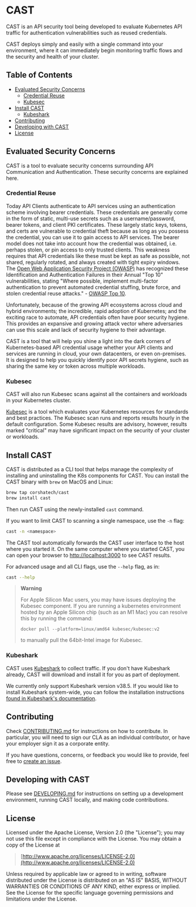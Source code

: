 
# CAST

CAST is an API security tool being developed to evaluate Kubernetes
API traffic for authentication vulnerabilities such as reused
credentials.

CAST deploys simply and easily with a single command into your environment,
where it can immediately begin monitoring traffic flows and the security and
health of your cluster.

<!-- START doctoc generated TOC please keep comment here to allow auto update -->
<!-- DON'T EDIT THIS SECTION, INSTEAD RE-RUN doctoc TO UPDATE -->
## Table of Contents

- [Evaluated Security Concerns](#evaluated-security-concerns)
  - [Credential Reuse](#credential-reuse)
  - [Kubesec](#kubesec)
- [Install CAST](#install-cast)
  - [Kubeshark](#kubeshark)
- [Contributing](#contributing)
- [Developing with CAST](#developing-with-cast)
- [License](#license)

<!-- END doctoc generated TOC please keep comment here to allow auto update -->

## Evaluated Security Concerns

CAST is a tool to evaluate security concerns surrounding API
Communication and Authentication. These security concerns are
explained here.

### Credential Reuse

Today API Clients authenticate to API services using an authentication
scheme involving bearer credentials. These credentials are generally
come in the form of static, multi-use secrets such as a
username/password, bearer tokens, and client PKI certificates. These
largely static keys, tokens, and certs are vulnerable to credential
theft because as long as you possess the credential, you can use it to
gain access to API services. The bearer model does not take into
account how the credential was obtained, i.e. perhaps stolen, or pin
access to only trusted clients.  This weakness requires that API
credentials like these must be kept as safe as possible, not shared,
regularly rotated, and always created with tight expiry windows. The
[Open Web Application Security Project (OWASP)](https://owasp.org/)
has recognized these Identification and Authentication Failures in
their Annual "Top 10" vulnerabilities, stating "Where possible,
implement multi-factor authentication to prevent automated credential
stuffing, brute force, and stolen credential reuse attacks." - [OWASP
Top
10](https://owasp.org/Top10/A07_2021-Identification_and_Authentication_Failures/).

Unfortunately, because of the growing API ecosystems across cloud and
hybrid environments; the incredible, rapid adoption of Kubernetes; and
the exciting race to automate, API credentials often have poor
security hygiene. This provides an expansive and growing attack vector
where adversaries can use this scale and lack of security hygiene to
their advantage.

CAST is a tool that will help you shine a light into the dark corners
of Kubernetes-based API credential usage whether your API clients and
services are running in cloud, your own datacenters, or even
on-premises. It is designed to help you quickly identify poor API
secrets hygiene, such as sharing the same key or token across multiple
workloads.

### Kubesec

CAST will also run Kubesec scans against all the containers and workloads in
your Kubernetes cluster.

[Kubesec](https://kubesec.io/) is a tool which evaluates your Kubernetes
resources for standards and best practices. The Kubesec scan runs and reports
results hourly in the default configuration. Some Kubesec results are advisory,
however, results marked "critical" may have significant impact on the security
of your cluster or workloads.

## Install CAST

CAST is distributed as a CLI tool that helps manage the complexity of installing
and uninstalling the K8s components for CAST. You can install the CAST binary
with `brew` on MacOS and Linux:

```sh
brew tap corshatech/cast
brew install cast
```

Then run CAST using the newly-installed `cast` command.

If you want to limit CAST to scanning a single namespace, use the `-n` flag:

```bash
cast -n <namespace>
```

The CAST tool automatically forwards the CAST user interface to the host where
you started it. On the same computer where you started CAST, you can open your
browser to [http://localhost:3000](http://localhost:3000/) to see CAST results.

For advanced usage and all CLI flags, use the `--help` flag, as in:

```bash
cast --help
```

> **Warning**
>
> For Apple Silicon Mac users, you may have issues deploying the Kubesec
> component. If you are running a kubernetes environment hosted by an Apple
> Silicon chip (such as an M1 Mac) you can resolve this by running the command:
> ```
> docker pull --platform=linux/amd64 kubesec/kubesec:v2
> ```
> to manually pull the 64bit-Intel image for Kubesec.

### Kubeshark

CAST uses [Kubeshark](https://kubeshark.co/) to collect traffic. If you don't
have Kubeshark already, CAST will download and install it for you as part
of deployment.

We currently only support Kubeshark version v38.5. If you would like to install
Kubeshark system-wide, you can follow the installation instructions
[found in Kubeshark's documentation](https://docs.kubeshark.co/en/install).

## Contributing

Check [CONTRIBUTING.md](./CONTRIBUTING.md) for instructions on how to
contribute. In particular, you will need to sign our CLA as an individual
contributor, or have your employer sign it as a corporate entity.

If you have questions, concerns, or feedback you would like to provide, feel
free to [create an issue](https://github.com/corshatech/cast/issues/new/choose).

## Developing with CAST

Please see [DEVELOPING.md](./DEVELOPING.md) for instructions on setting up a
development environment, running CAST locally, and making code contributions.

## License

Licensed under the Apache License, Version 2.0 (the "License"); you
may not use this file except in compliance with the License.  You may
obtain a copy of the License at

> [http://www.apache.org/licenses/LICENSE-2.0](http://www.apache.org/licenses/LICENSE-2.0)

Unless required by applicable law or agreed to in writing, software
distributed under the License is distributed on an "AS IS" BASIS,
WITHOUT WARRANTIES OR CONDITIONS OF ANY KIND, either express or
implied.  See the License for the specific language governing
permissions and limitations under the License.
